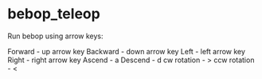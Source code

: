 # bebop_teleop
Run bebop using arrow keys:

Forward             -  up arrow key
Backward	    -  down arrow key
Left                -  left arrow key
Right               -  right arrow key
Ascend              -  a
Descend             -  d
cw rotation         -  >
ccw rotation        -   <
